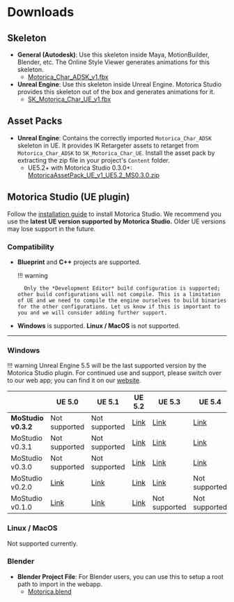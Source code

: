 # Downloads

## Skeleton

- **General (Autodesk)**: Use this skeleton inside Maya, MotionBuilder, Blender, etc. The Online Style Viewer generates animations for this skeleton.
    - [Motorica_Char_ADSK_v1.fbx](https://drive.google.com/file/d/13bPK0RDA8jJuUIKJA9mrxfUXtLFCDG5d/view)
- **Unreal Engine**: Use this skeleton inside Unreal Engine. Motorica Studio provides this skeleton out of the box and generates animations for it.
    - [SK_Motorica_Char_UE_v1.fbx](https://drive.google.com/file/d/1zAMVNztADOqJQPm2_GY4YHhOrmlFXJ3S/view)

## Asset Packs

- **Unreal Engine**: Contains the correctly imported `Motorica_Char_ADSK` skeleton in UE. It provides IK Retargeter assets to retarget from `Motorica_Char_ADSK` to `SK_Motorica_Char_UE`. Install the asset pack by extracting the zip file in your project's `Content` folder.
    - UE5.2+ with Motorica Studio 0.3.0+: [MotoricaAssetPack_UE_v1_UE5.2_MS0.3.0.zip](https://drive.google.com/file/d/1G48KEKTBT71stTOv66YTAncVO8KxyW9x/view)

## Motorica Studio (UE plugin)

Follow the [installation guide](get-started/installing.md) to install Motorica Studio. We recommend you use the **latest UE version supported by Motorica Studio.** Older UE versions may lose support in the future.

### Compatibility

- **Blueprint** and **C++** projects are supported.

    !!! warning
        
        Only the *Development Editor* build configuration is supported; other build configurations will not compile. This is a limitation of UE and we need to compile the engine ourselves to build binaries for the other configurations. Let us know if this is important to you and we will consider adding further support.

- **Windows** is supported. **Linux / MacOS** is  not supported.

---

### Windows

<!--
    Managing the table below in a text editor is a pain.
    Instead, go to https://www.tablesgenerator.com/markdown_tables and upload "downloads.tgn". Do your changes there.
    When done with your changes, remember to DOWNLOAD the table by going "File > Save table" and overwrite "downloads.tgn".
 -->

!!! warning
    Unreal Engine 5.5 will be the last supported version by the Motorica Studio plugin. For continued use and support, please switch over to our web app; you can find it on our [website](https://www.motorica.ai/).

|                     | **UE 5.0**                                                                     | **UE 5.1**                                                                     | **UE 5.2**                                                                     | **UE 5.3**                                                                     | **UE 5.4**                                                                     | **UE 5.5**                                                                                   |
|---------------------|--------------------------------------------------------------------------------|--------------------------------------------------------------------------------|--------------------------------------------------------------------------------|--------------------------------------------------------------------------------|--------------------------------------------------------------------------------|-----------------------------------------------------------------------------------------------|
| **MoStudio v0.3.2** | Not supported                                                                  | Not supported                                                                  | [Link](https://drive.google.com/file/d/1h6gsQhL64TQGVroTp4a6UmPj59OOY9C8/view) | [Link](https://drive.google.com/file/d/1n2hmAgKvDGSjK4YAZXAE6RdAh5sZ9Hgr/view) | [Link](https://drive.google.com/file/d/1aheiFmafYBql6u1vLWlPlPesXO_7ptVv/view) | [Link](https://drive.google.com/file/d/1FlF0KaupQ5gWUQFLFQ7vZFtB3fDxfjMk/view) |
| MoStudio v0.3.1     | Not supported                                                                  | Not supported                                                                  | [Link](https://drive.google.com/file/d/1XnAcEVhNFXI3Oai_sW6c1axbinIlC-Zf/view) | [Link](https://drive.google.com/file/d/13kA7uixfTTvRC7s08br5LeEHlsGIqBV5/view) | [Link](https://drive.google.com/file/d/15GKjC3vkmJMY7D8ajlxPiraRESO_LPJ6/view) | Not supported                                                                                 |
| MoStudio v0.3.0     | Not supported                                                                  | Not supported                                                                  | [Link](https://drive.google.com/file/d/1KMtTzSQWqNIlg8MATggx1IDfFJIflJti/view) | [Link](https://drive.google.com/file/d/1d0a9hQ4G8w6RRxSpSXkjc5ep2cWyLjS-/view) | [Link](https://drive.google.com/file/d/15Yl80mS3SZzf1erJGdDenLPaQ9qUgvcL/view) | Not supported                                                                                 |
| MoStudio v0.2.0     | [Link](https://drive.google.com/file/d/1_jeqUyC3K_plzMg_FGlNv86x8r96iW_c/view) | [Link](https://drive.google.com/file/d/1Z3GTWCs2EtrL6O7tLNay89YQxj_qjDCI/view) | [Link](https://drive.google.com/file/d/19D4iCtS10GRSxf-TCq3O58-5E3thuqEe/view) | [Link](https://drive.google.com/file/d/18Si_ET88780tyP9F-Auhkv6ESl5PbL9M/view) | Not supported                                                                  | Not supported                                                                                 |
| MoStudio v0.1.0     | [Link](https://drive.google.com/file/d/1OPg8xVHwGEtfKKNBqjNkvxN7U-ctNIIh/view) | [Link](https://drive.google.com/file/d/1cbC6EhRxO5_ZS4bHcwEiQIynmIJjCLQb/view) | [Link](https://drive.google.com/file/d/1NYxJ9WG00Tc1AzyLMySDfMOVmmoCpsBC/view) | Not supported                                                                  | Not supported                                                                  | Not supported                                                                                 |

### Linux / MacOS

Not supported currently.

### Blender

- **Blender Project File**: For Blender users, you can use this to setup a root path to import in the webapp.
    - [Motorica.blend](https://drive.google.com/file/d/1-FUC3YTwEUB0i5nUnwH_NoySo5LHl83t/view)
